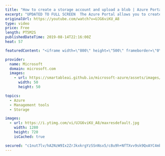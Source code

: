 ```yaml
---
title: "How to create a storage account and upload a blob | Azure Portal Series"
excerpt: "UPDATED TO FULL SCREEN  The Azure Portal allows you to create and manage storage accounts and upload a blob. In this video of the Azure Portal “How To” Series, learn how to easily create a storage account, upload a blob, and manage the storage account within Storage Explorer (preview).     Try out these"
originalUrl: https://youtube.com/watch?v=UJG6viKU_A8
type: video
price: Free
length: PT5M2S
publishedDateTime: 2019-08-14T22:16:00Z
heat: 57

featuredContent: "<iframe width=\"800\" height=\"500\" frameborder=\"0\" src=\"https://www.youtube.com/embed/UJG6viKU_A8\" allow=\"accelerometer; autoplay; encrypted-media; gyroscope; picture-in-picture\" allowfullscreen></iframe>"

provider:
  name: Microsoft
  domain: microsoft.com
  images:
    - url: https://smartableai.github.io/microsoft-azure/assets/images/organizations/microsoft.com-50x50.jpg
      width: 50
      height: 50

topics:
  - Azure
  - Management tools
  - Storage

images:
  - url: https://i.ytimg.com/vi/UJG6viKU_A8/maxresdefault.jpg
    width: 1280
    height: 720
    isCached: true

secured: "c1nut7lv/hA2NzW9Ix2ZrJkxkrgYzSSnNsx5/c8u9h+NfTXvv9sk9QxAYC4mb4xRP7LoA1S4bG6UglSeUkZ+p0o8ZZxJxMrOPj0f+NoxjAflmRqlF7opbbyB4Sd0b94U5mqa1oIe6Rdk++/02H+oU23Bk0mXzsKqgNqlLHfuFAxVhalbDzbyy6e7HE6xGDk21txDizog/NCQ1QYLpapUaxuHQrQBqygZxs9YuE1Fo7j003ohyMGx8r4mlaslc1xBbTXG5bSsiDEkN2cZRpmVv/RNcup/pNFULfwnSo64jD+N5RjyvpPGpl7V5jpvdWjJhs+lWS8swQcE7GCUV3lvC3xEQeeWfnB7mvby+kfigdYUpd5taToqNBVFX/IoIV3UP7U4w3oKkHnwq9qiJePCWU+PjGSbj0C2hmiuiibr1Bk=;MqnMOdlZAKgKO9G2KWVlPA=="
---
```


